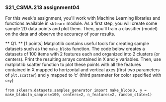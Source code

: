 ### S21_CSMA.213 assignment04

For this week's assignment, you'll work with Machine Learning libraries and functions available in `sklearn` module. As a first step, you will create some sample 2D data points and plot them.  Then, you'll train a classifier (model) on the data and observe the accuracy of your results.

** Q1. ** [1 points] Matplotlib contains useful tools for creating sample datasets such as the `make_blobs` function.  The code below creates a datasets of 100 items with 2 features each and organized into 2 clusters (or centers).  Print the resulting arrays contained in X and y variables. Then, use matplotlib scatter function to plot these points with all the features contained in X mapped to horizontal and vertical axes (first two parameters of `plt.scatter`) and y mapped to ‘c’ (third parameter for color specified with `c=y`)

`from sklearn.datasets.samples_generator import make_blobs`
`X, y = make_blobs(n_samples=100, centers=2, n_features=2, random_state=1)`

